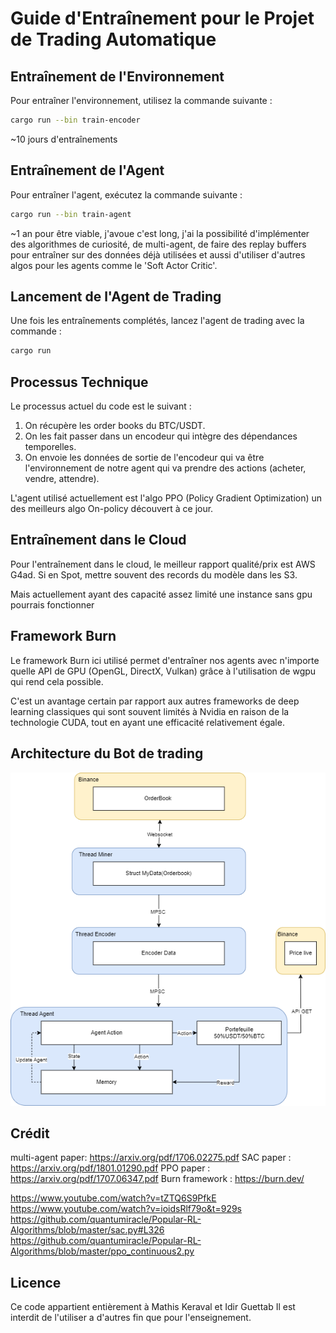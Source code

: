 # Guide d'Entraînement pour le Projet de Trading Automatique

## Entraînement de l'Environnement
Pour entraîner l'environnement, utilisez la commande suivante :
```bash 
cargo run --bin train-encoder
```
~10 jours d'entraînements

## Entraînement de l'Agent
Pour entraîner l'agent, exécutez la commande suivante :
```bash 
cargo run --bin train-agent
```
~1 an pour être viable, j'avoue c'est long, j'ai la possibilité d'implémenter des algorithmes de curiosité, de multi-agent, de faire des replay buffers pour entraîner sur des données déjà utilisées et aussi d'utiliser d'autres algos pour les agents comme le 'Soft Actor Critic'.

## Lancement de l'Agent de Trading
Une fois les entraînements complétés, lancez l'agent de trading avec la commande :
```bash 
cargo run
```
## Processus Technique
Le processus actuel du code est le suivant :
1. On récupère les order books du BTC/USDT.
2. On les fait passer dans un encodeur qui intègre des dépendances temporelles.
3. On envoie les données de sortie de l'encodeur qui va être l'environnement de notre agent qui va prendre des actions (acheter, vendre, attendre).

L'agent utilisé actuellement est l'algo PPO (Policy Gradient Optimization) un des meilleurs algo On-policy découvert à ce jour.

## Entraînement dans le Cloud
Pour l'entraînement dans le cloud, le meilleur rapport qualité/prix est AWS G4ad. Si en Spot, mettre souvent des records du modèle dans les S3.

Mais actuellement ayant des capacité assez limité une instance sans gpu pourrais fonctionner

## Framework Burn
Le framework Burn ici utilisé permet d'entraîner nos agents avec n'importe quelle API de GPU (OpenGL, DirectX, Vulkan) grâce à l'utilisation de wgpu qui rend cela possible.

C'est un avantage certain par rapport aux autres frameworks de deep learning classiques qui sont souvent limités à Nvidia en raison de la technologie CUDA, tout en ayant une efficacité relativement égale.

## Architecture du Bot de trading
![Architecture du Bot de trading](Architecture.png)


## Crédit
multi-agent paper: https://arxiv.org/pdf/1706.02275.pdf
SAC paper : https://arxiv.org/pdf/1801.01290.pdf
PPO paper : https://arxiv.org/pdf/1707.06347.pdf
Burn framework : https://burn.dev/


https://www.youtube.com/watch?v=tZTQ6S9PfkE
https://www.youtube.com/watch?v=ioidsRlf79o&t=929s
https://github.com/quantumiracle/Popular-RL-Algorithms/blob/master/sac.py#L326
https://github.com/quantumiracle/Popular-RL-Algorithms/blob/master/ppo_continuous2.py

## Licence
Ce code appartient entièrement à Mathis Keraval et Idir Guettab
Il est interdit de l'utiliser a d'autres fin que pour l'enseignement.
